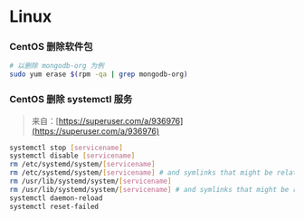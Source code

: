 # Linux

### CentOS 删除软件包

```bash
# 以删除 mongodb-org 为例
sudo yum erase $(rpm -qa | grep mongodb-org)
```

### CentOS 删除 systemctl 服务

> 来自：[https://superuser.com/a/936976](https://superuser.com/a/936976)

```bash
systemctl stop [servicename]
systemctl disable [servicename]
rm /etc/systemd/system/[servicename]
rm /etc/systemd/system/[servicename] # and symlinks that might be related
rm /usr/lib/systemd/system/[servicename] 
rm /usr/lib/systemd/system/[servicename] # and symlinks that might be related
systemctl daemon-reload
systemctl reset-failed
```

